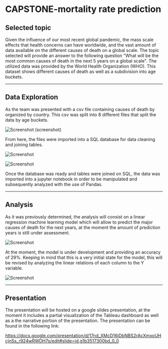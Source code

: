 # CAPSTONE-mortality rate prediction

## Selected topic

Given the influence of our most recent global pandemic, the mass scale effects that health concerns can have worldwide, and the vast amount of data available on the different causes of death on a global scale. The topic selected will provide an answer to the following question "What will be the most common causes of death in the next 5 years on a global scale". The utilized data was provided by the World Health Organization (WHO). This dataset shows different causes of death as well as a subdivision into age buckets.


----
## Data Exploration

As the team was presented with a csv file containing causes of death by organized by country. This csv was split into 8 different files that split the data by age buckets. 

![Screenshot](https://github.com/chgallegos/CAPSTONE-mortality-prediction/blob/main/resources/screenshots/raw_data.png)
(screenshot)

From here, the files were imported into a SQL database for data cleaning and joining tables.

![Screenshot](https://github.com/chgallegos/CAPSTONE-mortality-prediction/blob/main/resources/screenshots/table_creation.png)

![Screenshot](https://github.com/chgallegos/CAPSTONE-mortality-prediction/blob/main/resources/screenshots/table_join.png)

Once the database was ready and tables were joined on SQL, the data was imported into a jupyter notebook in order to be manipulated and subsequently analyzed with the use of Pandas.

----
## Analysis

As it was previously determined, the analysis will consist on a linear regression machine learning model which will allow to predict the major causes of death for the next years, at the moment the amount of prediction years is still under assessment. 

![Screenshot](https://github.com/chgallegos/CAPSTONE-mortality-prediction/blob/main/resources/screenshots/accuracy.png)

At the moment, the model is under development and providing an accuracy of 29%. Keeping in mind that this is a very initial state for the model, this will be revised by analyzing the linear relations of each column to the Y variable.

![Screenshot](https://github.com/chgallegos/CAPSTONE-mortality-prediction/blob/main/resources/screenshots/exploratory_graph.png)

----
## Presentation

The presentation will be hosted on a google slides presentation, at the moment it includes a partial visualization of the Tableau dashboard as well as a the narrative portion of the presentation. The presentation can be found in the following link:

https://docs.google.com/presentation/d/17nd_XMcD16jDbNBS2rAcXmxoUHcjnSs_r924wRWDH7s/edit#slide=id.g1b3517300bd_0_0